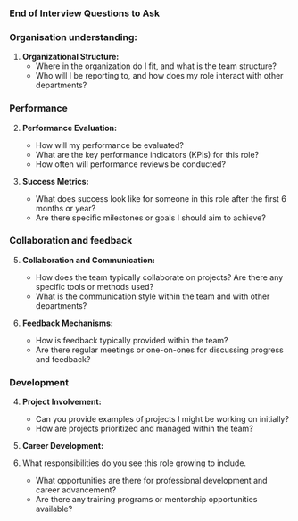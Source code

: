 ### End of Interview Questions to Ask

### Organisation understanding:

1. **Organizational Structure:**
   - Where in the organization do I fit, and what is the team structure?
   - Who will I be reporting to, and how does my role interact with other departments?
### Performance

2. **Performance Evaluation:**
   - How will my performance be evaluated?
   - What are the key performance indicators (KPIs) for this role?
   - How often will performance reviews be conducted?

1. **Success Metrics:**
   - What does success look like for someone in this role after the first 6 months or year?
   - Are there specific milestones or goals I should aim to achieve?

### Collaboration and feedback

5. **Collaboration and Communication:**
   - How does the team typically collaborate on projects? Are there any specific tools or methods used?
   - What is the communication style within the team and with other departments?

6. **Feedback Mechanisms:**
    - How is feedback typically provided within the team?
    - Are there regular meetings or one-on-ones for discussing progress and feedback?

### Development

4. **Project Involvement:**
   - Can you provide examples of projects I might be working on initially?
   - How are projects prioritized and managed within the team?

2. **Career Development:**
3. What responsibilities do you see this role growing to include.
   - What opportunities are there for professional development and career advancement?
   - Are there any training programs or mentorship opportunities available?

